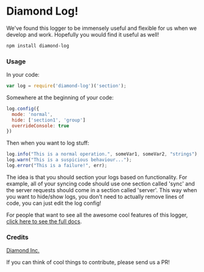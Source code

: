 # Diamond Log!

We've found this logger to be immensely useful and flexible for us when we develop and work. Hopefully you would find it useful as well!

```bash
npm install diamond-log
```

### Usage

In your code:
```js
var log = require('diamond-log')('section');
```

Somewhere at the beginning of your code:
```js
log.config({
  mode: 'normal',
  hide: ['section1', 'group']
  overrideConsole: true
})
```

Then when you want to log stuff:
```js
log.info("This is a normal operation.", someVar1, someVar2, "strings");
log.warn("This is a suspicious behaviour...");
log.error("This is a failure!", err);
```

The idea is that you should section your logs based on functionality. For example, all of your syncing code should use one section called 'sync' and the server requests should come in a section called 'server'. This way when you want to hide/show logs, you don't need to actually remove lines of code, you can just edit the log config!

For people that want to see all the awesome cool features of this logger, [click here to see the full docs](https://github.com/diamondio/log/wiki/Documentation).


### Credits
[Diamond Inc.](https://diamond.io)

If you can think of cool things to contribute, please send us a PR!
